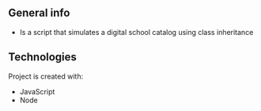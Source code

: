 ## General info
- Is a script that simulates a digital school catalog using class inheritance
	
## Technologies
Project is created with:
* JavaScript
* Node